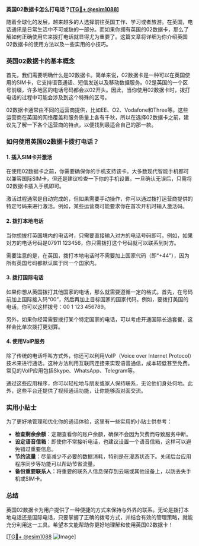 **英国02数据卡怎么打电话？[[TG💪+ @esim1088](https://t.me/s/esim1088)]**

随着全球化的发展，越来越多的人选择前往英国工作、学习或者旅游。在英国，电话通讯是日常生活中不可或缺的一部分。而如果你拥有英国的02数据卡，那么了解如何正确使用它来拨打电话就显得尤为重要了。这篇文章将详细为你介绍英国02数据卡的使用方法以及一些实用的小技巧。

### 英国02数据卡的基本概念

首先，我们需要明确什么是02数据卡。简单来说，02数据卡是一种可以在英国使用的SIM卡，它支持语音通话、短信发送以及移动数据服务。02是英国的一个区号前缀，许多地区的电话号码都会以02开头。因此，当你使用02数据卡时，拨打电话的过程中可能会涉及到这个特殊的区号。

02数据卡通常由不同的运营商提供，比如EE、O2、Vodafone和Three等。这些运营商在英国的网络覆盖和服务质量上各有千秋，所以在选择02数据卡之前，建议先了解一下各个运营商的特点，以便找到最适合自己的那一款。

### 如何使用英国02数据卡拨打电话？

#### 1. 插入SIM卡并激活

在使用02数据卡之前，你需要确保你的手机支持该卡。大多数现代智能手机都可以兼容国际SIM卡，但还是建议检查一下你的手机设置。一旦确认无误后，只需将02数据卡插入手机即可。

激活过程通常是自动完成的，但如果需要手动操作，你可以通过拨打运营商提供的特定号码来进行激活。例如，某些运营商可能要求你在首次开机时输入激活码。

#### 2. 拨打本地电话

当你想拨打英国境内的电话时，只需要直接输入对方的电话号码即可。例如，如果对方的电话号码是07911 123456，你只需拨打这个号码就可以联系到对方。

需要注意的是，在英国，拨打本地电话时不需要加上国家代码（即“+44”），因为所有英国号码都默认属于同一个国家内。

#### 3. 拨打国际电话

如果你想从英国拨打其他国家的电话，那么就需要遵循一定的格式。首先，在号码前加上国际接入码“00”，然后再加上目标国家的国家代码。例如，要拨打美国的电话，你可以这样拨号：00 1 123 456789。

另外，如果你经常需要拨打某个特定国家的电话，可以考虑开通国际长途套餐，这样会比单次拨打更划算。

#### 4. 使用VoIP服务

除了传统的电话呼叫方式外，你还可以利用VoIP（Voice over Internet Protocol）技术来进行通话。这种方法利用互联网连接来实现语音通信，成本较低甚至免费。常见的VoIP应用包括Skype、WhatsApp、Telegram等。

通过这些应用程序，你可以轻松地与朋友或家人保持联系，无论他们身处何地。此外，这些平台还提供了视频通话功能，让你能够面对面交流。

### 实用小贴士

为了更好地管理和优化你的通话体验，这里有一些实用的小贴士供参考：

- **检查剩余余额**：定期查看你的账户余额，确保不会因为欠费而导致服务中断。
- **设定语音信箱**：即使你不常接听电话，也建议设置一个语音信箱，这样可以避免错过重要信息。
- **节约流量**：尽量减少不必要的数据消耗，特别是在漫游状态下。关闭后台应用程序同步等功能可以帮助节省流量。
- **备份重要联系人**：将重要的联系人信息保存到云端或其他设备上，以防丢失手机或SIM卡。

### 总结

英国02数据卡为用户提供了一种便捷的方式来保持与外界的联系。无论是拨打本地电话还是国际电话，只要掌握了正确的拨号方式，并结合有效的管理策略，就能充分利用这一工具。希望本文能帮助你更好地理解和使用英国02数据卡！

[[TG💪+ @esim1088](https://t.me/s/esim1088) ![Image](https://i.postimg.cc/4NQfJmqS/Snipaste-2025-05-13-00-14-12.png)]